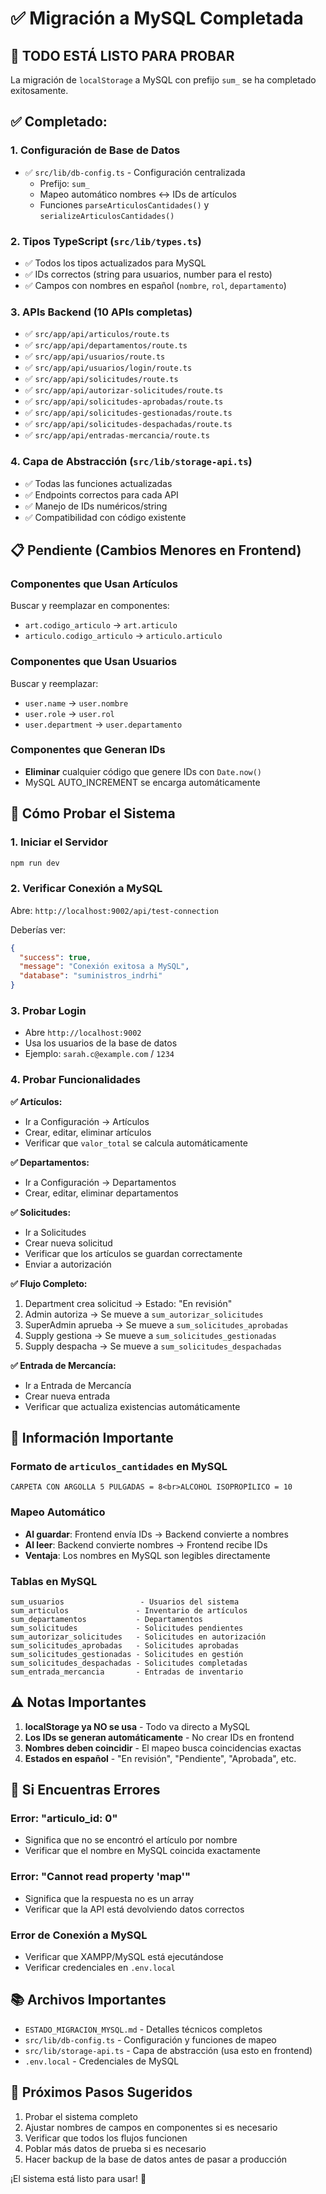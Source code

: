 # ✅ Migración a MySQL Completada

## 🎉 **TODO ESTÁ LISTO PARA PROBAR**

La migración de `localStorage` a MySQL con prefijo `sum_` se ha completado exitosamente.

## ✅ **Completado:**

### 1. **Configuración de Base de Datos**
- ✅ `src/lib/db-config.ts` - Configuración centralizada
  - Prefijo: `sum_`
  - Mapeo automático nombres ↔ IDs de artículos
  - Funciones `parseArticulosCantidades()` y `serializeArticulosCantidades()`

### 2. **Tipos TypeScript** (`src/lib/types.ts`)
- ✅ Todos los tipos actualizados para MySQL
- ✅ IDs correctos (string para usuarios, number para el resto)
- ✅ Campos con nombres en español (`nombre`, `rol`, `departamento`)

### 3. **APIs Backend** (10 APIs completas)
- ✅ `src/app/api/articulos/route.ts`
- ✅ `src/app/api/departamentos/route.ts`
- ✅ `src/app/api/usuarios/route.ts`
- ✅ `src/app/api/usuarios/login/route.ts`
- ✅ `src/app/api/solicitudes/route.ts`
- ✅ `src/app/api/autorizar-solicitudes/route.ts`
- ✅ `src/app/api/solicitudes-aprobadas/route.ts`
- ✅ `src/app/api/solicitudes-gestionadas/route.ts`
- ✅ `src/app/api/solicitudes-despachadas/route.ts`
- ✅ `src/app/api/entradas-mercancia/route.ts`

### 4. **Capa de Abstracción** (`src/lib/storage-api.ts`)
- ✅ Todas las funciones actualizadas
- ✅ Endpoints correctos para cada API
- ✅ Manejo de IDs numéricos/string
- ✅ Compatibilidad con código existente

## 📋 **Pendiente (Cambios Menores en Frontend)**

### Componentes que Usan Artículos
Buscar y reemplazar en componentes:
- `art.codigo_articulo` → `art.articulo`
- `articulo.codigo_articulo` → `articulo.articulo`

### Componentes que Usan Usuarios
Buscar y reemplazar:
- `user.name` → `user.nombre`
- `user.role` → `user.rol`
- `user.department` → `user.departamento`

### Componentes que Generan IDs
- **Eliminar** cualquier código que genere IDs con `Date.now()`
- MySQL AUTO_INCREMENT se encarga automáticamente

## 🚀 **Cómo Probar el Sistema**

### 1. Iniciar el Servidor
```bash
npm run dev
```

### 2. Verificar Conexión a MySQL
Abre: `http://localhost:9002/api/test-connection`

Deberías ver:
```json
{
  "success": true,
  "message": "Conexión exitosa a MySQL",
  "database": "suministros_indrhi"
}
```

### 3. Probar Login
- Abre `http://localhost:9002`
- Usa los usuarios de la base de datos
- Ejemplo: `sarah.c@example.com` / `1234`

### 4. Probar Funcionalidades

**✅ Artículos:**
- Ir a Configuración → Artículos
- Crear, editar, eliminar artículos
- Verificar que `valor_total` se calcula automáticamente

**✅ Departamentos:**
- Ir a Configuración → Departamentos
- Crear, editar, eliminar departamentos

**✅ Solicitudes:**
- Ir a Solicitudes
- Crear nueva solicitud
- Verificar que los artículos se guardan correctamente
- Enviar a autorización

**✅ Flujo Completo:**
1. Department crea solicitud → Estado: "En revisión"
2. Admin autoriza → Se mueve a `sum_autorizar_solicitudes`
3. SuperAdmin aprueba → Se mueve a `sum_solicitudes_aprobadas`
4. Supply gestiona → Se mueve a `sum_solicitudes_gestionadas`
5. Supply despacha → Se mueve a `sum_solicitudes_despachadas`

**✅ Entrada de Mercancía:**
- Ir a Entrada de Mercancía
- Crear nueva entrada
- Verificar que actualiza existencias automáticamente

## 🔑 **Información Importante**

### Formato de `articulos_cantidades` en MySQL
```
CARPETA CON ARGOLLA 5 PULGADAS = 8<br>ALCOHOL ISOPROPÍLICO = 10
```

### Mapeo Automático
- **Al guardar**: Frontend envía IDs → Backend convierte a nombres
- **Al leer**: Backend convierte nombres → Frontend recibe IDs
- **Ventaja**: Los nombres en MySQL son legibles directamente

### Tablas en MySQL
```
sum_usuarios                 - Usuarios del sistema
sum_articulos               - Inventario de artículos
sum_departamentos           - Departamentos
sum_solicitudes             - Solicitudes pendientes
sum_autorizar_solicitudes   - Solicitudes en autorización
sum_solicitudes_aprobadas   - Solicitudes aprobadas
sum_solicitudes_gestionadas - Solicitudes en gestión
sum_solicitudes_despachadas - Solicitudes completadas
sum_entrada_mercancia       - Entradas de inventario
```

## ⚠️ **Notas Importantes**

1. **localStorage ya NO se usa** - Todo va directo a MySQL
2. **Los IDs se generan automáticamente** - No crear IDs en frontend
3. **Nombres deben coincidir** - El mapeo busca coincidencias exactas
4. **Estados en español** - "En revisión", "Pendiente", "Aprobada", etc.

## 🐛 **Si Encuentras Errores**

### Error: "articulo_id: 0"
- Significa que no se encontró el artículo por nombre
- Verificar que el nombre en MySQL coincida exactamente

### Error: "Cannot read property 'map'"
- Significa que la respuesta no es un array
- Verificar que la API está devolviendo datos correctos

### Error de Conexión a MySQL
- Verificar que XAMPP/MySQL está ejecutándose
- Verificar credenciales en `.env.local`

## 📚 **Archivos Importantes**

- `ESTADO_MIGRACION_MYSQL.md` - Detalles técnicos completos
- `src/lib/db-config.ts` - Configuración y funciones de mapeo
- `src/lib/storage-api.ts` - Capa de abstracción (usa esto en frontend)
- `.env.local` - Credenciales de MySQL

## 🎯 **Próximos Pasos Sugeridos**

1. Probar el sistema completo
2. Ajustar nombres de campos en componentes si es necesario
3. Verificar que todos los flujos funcionen
4. Poblar más datos de prueba si es necesario
5. Hacer backup de la base de datos antes de pasar a producción

¡El sistema está listo para usar! 🚀

